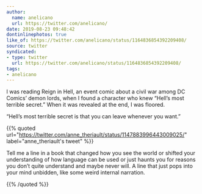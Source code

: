 ```yaml
---
author:
  name: anelicano
  url: https://twitter.com/anelicano/
date: 2019-08-23 09:48:42
dontinlinephotos: true
like_of: https://twitter.com/anelicano/status/1164836854392209408/
source: twitter
syndicated:
- type: twitter
  url: https://twitter.com/anelicano/status/1164836854392209408/
tags:
- anelicano
---
```


I was reading Reign in Hell, an event comic about a civil war among DC Comics’ demon lords, when I found a character who knew “Hell’s most terrible secret.” When it was revealed at the end, I was floored.



“Hell’s most terrible secret is that you can leave whenever you want.” 

{{% quoted url="https://twitter.com/anne_theriault/status/1147883996443009025/" label="anne_theriault's tweet" %}}

Tell me a line in a book that changed how you see the world or shifted your understanding of how language can be used or just haunts you for reasons you don’t quite understand and maybe never will. A line that just pops into your mind unbidden, like some weird internal narration.

{{% /quoted %}}